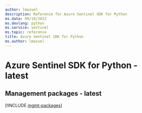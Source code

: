 ```yaml
---
author: lmazuel
description: Reference for Azure Sentinel SDK for Python
ms.data: 09/19/2022
ms.devlang: python
ms.service: sentinel
ms.topic: reference
title: Azure Sentinel SDK for Python
ms.author: lmazuel
---
```

# Azure Sentinel SDK for Python - latest

## Management packages - latest
[!INCLUDE [mgmt-packages](sentinel-mgmt-index.md)]